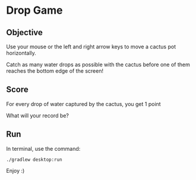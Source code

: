 # Drop Game

## Objective
Use your mouse or the left and right arrow keys to move a cactus pot horizontally.

Catch as many water drops as possible with the cactus before one of them reaches the bottom edge of the screen! 

## Score
For every drop of water captured by the cactus, you get 1 point

What will your record be?

## Run
In terminal, use the command:

```./gradlew desktop:run```

Enjoy :)